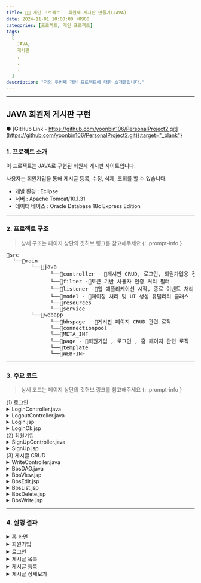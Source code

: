 ```yaml
---
title: 🧑‍💻 개인 프로젝트 - 회원제 게시판 만들기(JAVA)
date: 2024-11-01 10:00:00 +0900
categories: [프로젝트, 개인 프로젝트]
tags:
  [
    JAVA,
    게시판
    .
    .
    .
  ]
description: "저의 두번째 개인 프로젝트에 대한 소개글입니다."
---
```


---

## <span class="centered-title">**JAVA 회원제 게시판 구현**</span>

● [GitHub Link - https://github.com/yoonbin106/PersonalProject2.git](https://github.com/yoonbin106/PersonalProject2.git){:target="_blank"}

### <span class="larger-text">1. **프로젝트 소개**</span>

이 프로젝트는 JAVA로 구현된 회원제 게시판 사이트입니다.

사용자는 회원가입을 통해 게시글 등록, 수정, 삭제, 조회를 할 수 있습니다.

- 개발 환경 : Eclipse
- 서버 : Apache Tomcat/10.1.31
- 데이터 베이스 : Oracle Database 18c Express Edition

---

### <span class="larger-text">2. **프로젝트 구조**</span>
> 상세 구조는 페이지 상단의 깃허브 링크를 참고해주세요
{: .prompt-info }

<pre class = "structure">
📁src
&nbsp;&nbsp;└──📁main
    &nbsp;&nbsp;&nbsp;&nbsp;└──📁java
          &nbsp;&nbsp;&nbsp;&nbsp;└──📁controller - 📄게시판 CRUD, 로그인, 회원가입용 컨트롤러
          &nbsp;&nbsp;&nbsp;&nbsp;└──📁filter -📄토큰 기반 사용자 인증 처리 필터
          &nbsp;&nbsp;&nbsp;&nbsp;└──📁listener -📄웹 애플리케이션 시작, 종료 이벤트 처리 리스너
          &nbsp;&nbsp;&nbsp;&nbsp;└──📁model - 📄페이징 처리 및 UI 생성 유틸리티 클래스
          &nbsp;&nbsp;&nbsp;&nbsp;└──📁resources
          &nbsp;&nbsp;&nbsp;&nbsp;└──📁service
    &nbsp;&nbsp;&nbsp;&nbsp;└──📁webapp
          &nbsp;&nbsp;&nbsp;&nbsp;└──📁bbspage - 📄게시판 페이지 CRUD 관련 로직 
          &nbsp;&nbsp;&nbsp;&nbsp;└──📁connectionpool
          &nbsp;&nbsp;&nbsp;&nbsp;└──📁META_INF
          &nbsp;&nbsp;&nbsp;&nbsp;└──📁page - 📄회원가입 , 로그인 , 홈 페이지 관련 로직
          &nbsp;&nbsp;&nbsp;&nbsp;└──📁template 
          &nbsp;&nbsp;&nbsp;&nbsp;└──📁WEB-INF
</pre>

---

### <span class="larger-text">3. **주요 코드**</span>

> 상세 코드는 페이지 상단의 깃허브 링크를 참고해주세요
{: .prompt-info }

<div class="little-one">
<span class="little-title">(1) 로그인</span>
</div>
<details>
<summary class="custom-summary2">LoginController.java</summary>
<div class = "toggle-content">
<pre class = "code-box">
<code class = "language-java">
package controller.login;

import java.io.IOException;

import jakarta.servlet.ServletException;
import jakarta.servlet.annotation.WebServlet;
import jakarta.servlet.http.Cookie;
import jakarta.servlet.http.HttpServlet;
import jakarta.servlet.http.HttpServletRequest;
import jakarta.servlet.http.HttpServletResponse;
import jakarta.servlet.http.HttpSession;

import model.user.UserDAO;

@WebServlet("/LoginController")
public class LoginController extends HttpServlet {
    private static final long serialVersionUID = 1L;

    protected void doPost(HttpServletRequest request, HttpServletResponse response) throws ServletException, IOException {
        request.setCharacterEncoding("UTF-8");

        String username = request.getParameter("username");
        String password = request.getParameter("password");

        // 간단한 유효성 검사 (비밀번호 확인은 UserDAO에서 처리)
        if (username == null || username.trim().isEmpty() || password == null || password.isEmpty()) {
            handleError(request, response, "아이디와 비밀번호를 모두 입력하세요");
            return;
        }

        UserDAO userDAO = new UserDAO();

        // 아이디와 비밀번호 검증
        if (userDAO.validateUser(username, password)) {
            // 인증 성공 시 토큰 발급
            String token = userDAO.issueToken(username);
            Cookie tokenCookie = new Cookie("token", token);
            tokenCookie.setMaxAge(60 * 60 * 24 * 7); // 쿠키 유효기간 설정 (예: 7일)
            response.addCookie(tokenCookie);

            // HttpSession을 이용하여 username을 세션에 저장
            HttpSession session = request.getSession();
            request.getSession().setAttribute("token", token);
            session.setAttribute("token", token);
            session.setAttribute("username", username);

            // 로그인 성공 후 이동할 페이지로 리다이렉트
            response.sendRedirect(request.getContextPath() + "/page/LoginOk.jsp");
        } else {
            // 인증 실패 시 에러 메시지 출력
            handleError(request, response, "아이디 또는 비밀번호가 잘못되었습니다");
        }
    }

    private void handleError(HttpServletRequest request, HttpServletResponse response, String message) throws ServletException, IOException {
        request.setAttribute("errorMessage", message);
        request.getRequestDispatcher("/page/Login.jsp").forward(request, response);
    }
}
</code>
</pre>
</div>
</details>
<details>
<summary class="custom-summary2">LogoutController.java</summary>
<div class = "toggle-content">
<pre class = "code-box">
<code class = "language-java">
package controller.login;

import java.io.IOException;

import jakarta.servlet.ServletException;
import jakarta.servlet.annotation.WebServlet;
import jakarta.servlet.http.Cookie;
import jakarta.servlet.http.HttpServlet;
import jakarta.servlet.http.HttpServletRequest;
import jakarta.servlet.http.HttpServletResponse;

@WebServlet("/LogoutController")
public class LogoutController extends HttpServlet {
    private static final long serialVersionUID = 1L;

    protected void doPost(HttpServletRequest request, HttpServletResponse response) throws ServletException, IOException {
        // 세션 및 쿠키 초기화
        request.getSession().invalidate(); // 세션 무효화
        
        // 토큰 쿠키 삭제
        Cookie[] cookies = request.getCookies();
        if (cookies != null) {
            for (Cookie cookie : cookies) {
                if (cookie.getName().equals("token")) {
                    cookie.setMaxAge(0); // 쿠키 유효기간을 0으로 설정하여 삭제
                    response.addCookie(cookie);
                    break;
                }
            }
        }

        // 로그아웃 후 리다이렉트
        response.sendRedirect(request.getContextPath() + "/page/Login.jsp");
    }

    protected void doGet(HttpServletRequest request, HttpServletResponse response) throws ServletException, IOException {
        doPost(request, response); // GET 요청을 POST로 전환하여 처리
    }
}
</code>
</pre>
</div>
</details>

<details>
<summary class="custom-summary2">Login.jsp</summary>
<div class = "toggle-content">
<pre class = "code-box">
<code class = "language-javascript">
&lt;%@ page language=&quot;java&quot; contentType=&quot;text/html; charset=UTF-8&quot; pageEncoding=&quot;UTF-8&quot; %&gt;
&lt;%@ taglib prefix=&quot;c&quot; uri=&quot;http://java.sun.com/jsp/jstl/core&quot; %&gt;

&lt;!DOCTYPE html&gt;
&lt;html&gt;
&lt;head&gt;
    &lt;jsp:include page=&quot;/template/Config.jsp&quot; /&gt;
    &lt;title&gt;Login&lt;/title&gt;
    &lt;script&gt;
        document.addEventListener(&#39;DOMContentLoaded&#39;, function() {
            var errorMsg = &#39;&lt;%= request.getAttribute(&quot;errorMsg&quot;) %&gt;&#39;;
            if (errorMsg &amp;&amp; errorMsg !== &#39;null&#39;) {
                alert(errorMsg);
            }
        });
    &lt;/script&gt;
&lt;/head&gt;
&lt;body&gt;
    &lt;div class=&quot;container&quot;&gt;
        &lt;div class=&quot;container-fluid&quot;&gt;
            &lt;jsp:include page=&quot;/template/Header.jsp&quot; /&gt;
            &lt;div class=&quot;p-5 bg-success text-white&quot;&gt;
                &lt;h1 style=&quot;font-weight: bold;&quot;&gt;로그인&lt;/h1&gt;
            &lt;/div&gt;
            &lt;fieldset class=&quot;border rounded-3 p-3 text-center mt-3 mb-3&quot;&gt;
                &lt;legend class=&quot;float-none w-auto px-3&quot; style=&quot;font-weight: bold;&quot;&gt;로그인 정보를 입력하세요&lt;/legend&gt;
                &lt;form class=&quot;needs-validation&quot; action=&quot;${pageContext.request.contextPath}/LoginController&quot; method=&quot;post&quot;&gt;
                    &lt;div class=&quot;row justify-content-center&quot;&gt;
                        &lt;div class=&quot;col-md-8&quot;&gt;
                            &lt;div class=&quot;row mb-3&quot;&gt;
                                &lt;div class=&quot;col-md-4 mb-2 mt-5 d-flex align-items-center justify-content-md-end&quot;&gt;
                                    &lt;label for=&quot;username&quot; class=&quot;form-label&quot; style=&quot;font-weight: bold;&quot;&gt;아이디&lt;/label&gt;
                                &lt;/div&gt;
                                &lt;div class=&quot;col-md-6 mb-3 mt-5&quot;&gt;
                                    &lt;input type=&quot;text&quot; class=&quot;form-control&quot; id=&quot;username&quot; placeholder=&quot;아이디 입력&quot; name=&quot;username&quot; value=&quot;${param.username}&quot;&gt;
                                &lt;/div&gt;
                            &lt;/div&gt;

                            &lt;div class=&quot;row mb-3&quot;&gt;
                                &lt;div class=&quot;col-md-4 mb-2 mt-3 d-flex align-items-center justify-content-md-end&quot;&gt;
                                    &lt;label for=&quot;password&quot; class=&quot;form-label&quot; style=&quot;font-weight: bold;&quot;&gt;비밀번호&lt;/label&gt;
                                &lt;/div&gt;
                                &lt;div class=&quot;col-md-6 mb-3 mt-3&quot;&gt;
                                    &lt;input type=&quot;password&quot; class=&quot;form-control&quot; id=&quot;password&quot; placeholder=&quot;비밀번호 입력&quot; name=&quot;password&quot;&gt;
                                &lt;/div&gt;
                            &lt;/div&gt;

                            &lt;div class=&quot;row mb-3&quot;&gt;
                                &lt;div class=&quot;col-md-12&quot;&gt;
                                    &lt;button type=&quot;submit&quot; class=&quot;btn btn-dark&quot;&gt;로그인&lt;/button&gt;
                                &lt;/div&gt;
                            &lt;/div&gt;

                            &lt;c:if test=&quot;${not empty errorMessage}&quot;&gt;
                                &lt;div class=&quot;row mb-3&quot;&gt;
                                    &lt;div class=&quot;col-md-12 d-flex justify-content-center&quot;&gt;
                                        &lt;div class=&quot;alert alert-danger&quot; style=&quot;max-width: 50%; padding: 20px;&quot;&gt;
                                            ${errorMessage}
                                        &lt;/div&gt;
                                    &lt;/div&gt;
                                &lt;/div&gt;
                            &lt;/c:if&gt;

                        &lt;/div&gt;
                    &lt;/div&gt;
                &lt;/form&gt;
            &lt;/fieldset&gt;
            &lt;jsp:include page=&quot;/template/Footer.jsp&quot; /&gt;
        &lt;/div&gt;
    &lt;/div&gt;
&lt;/body&gt;
&lt;/html&gt;
</code>
</pre>
</div>
</details>

<details>
<summary class="custom-summary2">LoginOk.jsp</summary>
<div class = "toggle-content">
<pre class = "code-box">
<code class = "language-javascript">
&lt;%@ page language=&quot;java&quot; contentType=&quot;text/html; charset=UTF-8&quot; pageEncoding=&quot;UTF-8&quot;%&gt;
&lt;%@ taglib prefix=&quot;c&quot; uri=&quot;http://java.sun.com/jsp/jstl/core&quot; %&gt;
&lt;!DOCTYPE html&gt;
&lt;html&gt;
&lt;head&gt;
    &lt;jsp:include page=&quot;/template/Config.jsp&quot;/&gt;
    &lt;title&gt;LoginOk.jsp&lt;/title&gt;
    &lt;script&gt;
        // 클라이언트 측 JavaScript 코드 작성
        var token = &#39;${sessionScope.token}&#39;;
        localStorage.setItem(&#39;token&#39;, token); // 예: 로컬 스토리지에 토큰 저장
    &lt;/script&gt;
&lt;/head&gt;
&lt;body&gt;
    &lt;div class=&quot;container&quot;&gt;
        &lt;div class=&quot;container-fluid&quot;&gt;
            &lt;jsp:include page=&quot;/template/Header.jsp&quot;/&gt;
            
            &lt;!-- 컨텐츠 시작 --&gt;    
            &lt;div class=&quot;p-5 bg-success text-white&quot;&gt;
                &lt;h1 style=&quot;font-weight:bold;&quot;&gt;로그인 성공&lt;/h1&gt;
            &lt;/div&gt;    
            
            &lt;fieldset class=&quot;border rounded-3 p-3 text-center mt-3 mb-3&quot;&gt;
                &lt;h3 class=&quot;display-6&quot; style=&quot;font-weight:bold;&quot;&gt;${sessionScope.username}님 환영합니다!&lt;/h3&gt;
                
                &lt;div class=&quot;row mt-4&quot;&gt;
                    &lt;div class=&quot;col-md-12&quot;&gt;
                        &lt;h5&gt;상단 메뉴를 통해 이동해주세요&lt;/h5&gt;
                    &lt;/div&gt;
                &lt;/div&gt;
            &lt;/fieldset&gt;        
            &lt;!-- 컨텐츠 끝 --&gt;
            
            &lt;jsp:include page=&quot;/template/Footer.jsp&quot;/&gt;        
        &lt;/div&gt;&lt;!-- container-fluid --&gt;
    &lt;/div&gt;&lt;!-- container --&gt;
    
    &lt;script&gt;
        document.getElementById(&#39;boardBtn&#39;).addEventListener(&#39;click&#39;, function() {
            window.location.href = &#39;${pageContext.request.contextPath}/BoardController&#39;; // 게시판 페이지 경로로 변경
        });
    &lt;/script&gt;
&lt;/body&gt;
&lt;/html&gt;
</code>
</pre>
</div>
</details>
<div class="little">
<span class="little-title">(2) 회원가입</span>
</div>

<details>
<summary class="custom-summary2">SignUpController.java</summary>
<div class = "toggle-content">
<pre class = "code-box">
<code class = "language-java">
package controller.signup;

import java.io.IOException;

import jakarta.servlet.ServletException;
import jakarta.servlet.annotation.WebServlet;
import jakarta.servlet.http.HttpServlet;
import jakarta.servlet.http.HttpServletRequest;
import jakarta.servlet.http.HttpServletResponse;
import model.user.UserDAO;
import model.user.UserDTO;

@WebServlet("/SignUpController")
public class SignUpController extends HttpServlet {
    private static final long serialVersionUID = 1L;

    protected void doPost(HttpServletRequest request, HttpServletResponse response) throws ServletException, IOException {
        request.setCharacterEncoding("UTF-8");

        String username = request.getParameter("username");
        String password = request.getParameter("password");
        String passwordConfirm = request.getParameter("passwordConfirm");
        String gender = request.getParameter("gender");
        String[] interests = request.getParameterValues("interests");
        String grade = request.getParameter("grade");
        String self = request.getParameter("self");
        String token = request.getParameter("token");

        // 유효성 검사
        if (username == null || username.trim().isEmpty()) {
            handleError(request, response, "아이디를 입력하세요");
            return;
        }

        if (password == null || password.isEmpty()) {
            handleError(request, response, "비밀번호를 입력하세요");
            return;
        }

        if (!password.equals(passwordConfirm)) {
            handleError(request, response, "비밀번호를 다시 한번 확인해 주세요");
            return;
        }

        if (gender == null || gender.isEmpty()) {
            handleError(request, response, "성별을 선택하세요");
            return;
        }

        if (interests == null || interests.length < 2) {
            handleError(request, response, "관심사항은 2개 이상 선택하세요");
            return;
        }

        if (grade == null || grade.isEmpty()) {
            handleError(request, response, "학력을 선택하세요");
            return;
        }

        if (self == null || self.trim().isEmpty()) {
            handleError(request, response, "자기소개를 입력하세요");
            return;
        }

        // 중복 체크
        UserDAO userDAO = new UserDAO();
        if (userDAO.checkUsernameExists(username)) {
            handleError(request, response, "중복된 아이디가 있습니다. 다른 아이디를 사용해주세요");
            return;
        }

        // 유효성 검사를 모두 통과하면 UserDTO 객체를 생성하고 저장
        UserDTO user = new UserDTO(username, password, passwordConfirm, gender, interests, grade, self, token);

        if (userDAO.saveUser(user)) {
            // 성공적으로 저장된 경우
        	request.setAttribute("username", username);
            request.getRequestDispatcher("/page/SignUpOk.jsp").forward(request, response);
        } else {
            // 저장 실패한 경우
            handleError(request, response, "회원가입에 실패했습니다. 다시 시도해주세요.");
        }
    }

    // 오류 발생 시 처리 메서드
    private void handleError(HttpServletRequest request, HttpServletResponse response, String message) throws ServletException, IOException {
        request.setAttribute("modalMessage", message);
        request.getRequestDispatcher("/page/SignUp.jsp").forward(request, response);
    }
}
</code>
</pre>
</div>
</details>

<details>
<summary class="custom-summary2">SignUp.jsp</summary>
<div class = "toggle-content">
<pre class = "code-box">
<code class = "language-javascript">
&lt;%@page import=&quot;java.util.Arrays&quot;%&gt;
&lt;%@ page language=&quot;java&quot; contentType=&quot;text/html; charset=UTF-8&quot; pageEncoding=&quot;UTF-8&quot;%&gt;
&lt;%@ taglib prefix=&quot;c&quot; uri=&quot;http://java.sun.com/jsp/jstl/core&quot;%&gt;
&lt;!DOCTYPE html&gt;
&lt;html&gt;
&lt;head&gt;
&lt;jsp:include page=&quot;/template/Config.jsp&quot; /&gt;
&lt;script src=&quot;https://code.jquery.com/jquery-3.6.0.min.js&quot;&gt;&lt;/script&gt;
&lt;link
    href=&quot;https://cdn.jsdelivr.net/npm/bootstrap@5.3.3/dist/css/bootstrap.min.css&quot;
    rel=&quot;stylesheet&quot;&gt;
&lt;script
    src=&quot;https://cdn.jsdelivr.net/npm/bootstrap@5.3.3/dist/js/bootstrap.bundle.min.js&quot;&gt;&lt;/script&gt;
&lt;title&gt;SignUp.jsp&lt;/title&gt;
&lt;/head&gt;
&lt;body&gt;

    &lt;div class=&quot;container&quot;&gt;
        &lt;div class=&quot;container-fluid&quot;&gt;
            &lt;jsp:include page=&quot;/template/Header.jsp&quot; /&gt;

            &lt;!-- 회원가입 양식 시작 --&gt;
            &lt;div class=&quot;p-5 bg-success text-white mb-3&quot;&gt;
                &lt;h1 style=&quot;font-weight: bold;&quot;&gt;회원가입&lt;/h1&gt;
            &lt;/div&gt;
            &lt;form action=&quot;signup.do&quot; method=&quot;post&quot; class=&quot;needs-validation&quot; novalidate&gt;
                &lt;div class=&quot;form-group&quot;&gt;
                    &lt;label for=&quot;username&quot;&gt;사용자 이름&lt;/label&gt;
                    &lt;input type=&quot;text&quot; class=&quot;form-control&quot; id=&quot;username&quot; name=&quot;username&quot; required&gt;
                    &lt;div class=&quot;invalid-feedback&quot;&gt;사용자 이름을 입력하세요.&lt;/div&gt;
                &lt;/div&gt;

                &lt;div class=&quot;form-group&quot;&gt;
                    &lt;label for=&quot;email&quot;&gt;이메일&lt;/label&gt;
                    &lt;input type=&quot;email&quot; class=&quot;form-control&quot; id=&quot;email&quot; name=&quot;email&quot; required&gt;
                    &lt;div class=&quot;invalid-feedback&quot;&gt;유효한 이메일을 입력하세요.&lt;/div&gt;
                &lt;/div&gt;

                &lt;div class=&quot;form-group&quot;&gt;
                    &lt;label for=&quot;password&quot;&gt;비밀번호&lt;/label&gt;
                    &lt;input type=&quot;password&quot; class=&quot;form-control&quot; id=&quot;password&quot; name=&quot;password&quot; required&gt;
                    &lt;div class=&quot;invalid-feedback&quot;&gt;비밀번호를 입력하세요.&lt;/div&gt;
                &lt;/div&gt;

                &lt;button type=&quot;submit&quot; class=&quot;btn btn-primary mt-3&quot;&gt;회원가입&lt;/button&gt;
            &lt;/form&gt;
            &lt;!-- 회원가입 양식 끝 --&gt;

        &lt;/div&gt;
    &lt;/div&gt;

&lt;/body&gt;
&lt;/html&gt;
</code>
</pre>
</div>
</details>

<div class="little">
<span class="little-title">(3) 게시글 CRUD</span>
</div>

<details>
<summary class="custom-summary2">WriteController.java</summary>
<div class = "toggle-content">
<pre class = "code-box">
<code class = "language-java">
package controller.bbs;

import java.io.IOException;
import java.io.PrintWriter;

import jakarta.servlet.ServletContext;
import jakarta.servlet.ServletException;
import jakarta.servlet.annotation.WebServlet;
import jakarta.servlet.http.HttpServlet;
import jakarta.servlet.http.HttpServletRequest;
import jakarta.servlet.http.HttpServletResponse;
import jakarta.servlet.http.HttpSession;
import model.bbs.BbsDAO;
import model.bbs.BbsDTO;

@WebServlet("/WriteController")
public class WriteController extends HttpServlet {
    private static final long serialVersionUID = 1L;

    protected void doPost(HttpServletRequest request, HttpServletResponse response) throws ServletException, IOException {
        HttpSession session = request.getSession();
        String username = (String) session.getAttribute("username");
        String token = (String) session.getAttribute("token");

        response.setContentType("text/html; charset=UTF-8");
        PrintWriter out = response.getWriter();

        // 사용자 아이디가 없으면 로그인 페이지로 이동
        if (username == null || username.isEmpty() || token == null || token.isEmpty()) {
            response.sendRedirect("/YoonSeongBinProj2/page/Login.jsp");
        } else {
            // 제목과 내용을 파라미터에서 가져오기
            String title = request.getParameter("title");
            String content = request.getParameter("content");

            // 제목이나 내용이 비어있는 경우
            if (title == null || title.trim().isEmpty() || content == null || content.trim().isEmpty()) {
                out.println("<script>");
                out.println("alert('제목과 내용을 입력해주세요.');");
                out.println("history.back();"); // 이전 페이지로 돌아가기
                out.println("</script>");
            } else {
                // 게시글 등록 로직
                ServletContext application = getServletContext();
                BbsDTO item = new BbsDTO();
                item.setContent(content);
                item.setTitle(title);
                item.setUsername(username);
                
              
                
                BbsDAO dao = new BbsDAO(application);
                int affected = dao.insert(item);
                dao.close();

                if (affected > 0) {
                    out.println("<script>");
                    out.println("alert('게시글 등록이 완료되었습니다');");
                    out.println("location.href='/YoonSeongBinProj2/bbspage/BbsList.jsp';"); // 게시글 목록 페이지로 이동
                    out.println("</script>");
                } else {
                    out.println("<script>");
                    out.println("alert('게시글 등록에 실패하였습니다. 다시 시도해주세요');");
                    out.println("history.back();"); // 이전 페이지로 돌아가기
                    out.println("</script>");
                }
            }
        }
    }

    protected void doGet(HttpServletRequest request, HttpServletResponse response) throws ServletException, IOException {
        doPost(request, response);
    }
}
</code>
</pre>
</div>
</details>

<details>
<summary class="custom-summary2">BbsDAO.java</summary>
<div class = "toggle-content">
<pre class = "code-box">
<code class = "language-java">
package model.bbs;

import java.sql.Connection;

import java.sql.PreparedStatement;
import java.sql.ResultSet;
import java.sql.SQLException;
import java.util.ArrayList;
import java.util.HashMap;
import java.util.List;
import java.util.Map;


import javax.naming.Context;
import javax.naming.InitialContext;
import javax.naming.NamingException;
import javax.sql.DataSource;

import jakarta.servlet.ServletContext;

import service.DAOService;

//DAO(Data Access Object):데이타에 접근해서 CRUD작업을 수행하는 업무처리 로직을 갖고 있는 객체
public class BbsDAO2 implements DAOService&lt;BbsDTO&gt; {

	//필드]
	private Connection conn;
	private ResultSet rs;
	private PreparedStatement psmt;
	
	//생성자]
	public BbsDAO2(ServletContext context) {
	    try {
	        Context initContext = new InitialContext();
	        Context envContext = (Context) initContext.lookup("java:comp/env");
	        DataSource dataSource = (DataSource) envContext.lookup("jdbc/ICTUSER");
	        conn = dataSource.getConnection();
	    } catch (NamingException | SQLException e) {
	        e.printStackTrace();
	    }
	}
	
	//자원반납용
	@Override
	public void close() {
		try {
			if(rs !=null) rs.close();
			if(psmt !=null) psmt.close();
			if(conn !=null) conn.close();
		}
		catch(SQLException e) {}
	}/////
	//전체 목록 가져오기
	/*
	 * 페이징 로직 추가하기
	 * DAO에서 할일
	 * 1. 전체 목록 쿼리를 구간 쿼리 혹은 RANK()함수로 변경
	 * 2. 총 레코드수 구하는 메소드 추가	
	 * JSP에서는 
	 * List.jsp에 페이징 관련 코드 추가
	 */
	public List&lt;BbsDTO&gt; findAll(Map&lt;String, String&gt; map) {
	    List&lt;BbsDTO&gt; items = new ArrayList&lt;&gt;();

	    String sql = "SELECT b.id, b.title, b.content, b.hitcount, b.postdate, b.username "
	               + "FROM bbs b ";

	    // 검색 조건 추가
	    if (map.get("searchColumn") != null) {
	        if ("username".equals(map.get("searchColumn"))) {
	            sql += "WHERE b.username LIKE '%" + map.get("searchWord") + "%' ";
	        } else {
	            sql += "WHERE " + map.get("searchColumn") + " LIKE '%" + map.get("searchWord") + "%' ";
	        }
	    }

	    sql += "ORDER BY b.id DESC";

	    try {
	        psmt = conn.prepareStatement(sql);
	        rs = psmt.executeQuery();

	        while (rs.next()) {
	            BbsDTO item = new BbsDTO();
	            item.setId(rs.getInt("id"));
	            item.setTitle(rs.getString("title"));
	            item.setContent(rs.getString("content"));
	            item.setHitCount(rs.getInt("hitcount"));
	            item.setPostDate(rs.getDate("postdate"));
	            item.setUsername(rs.getString("username"));

	            items.add(item);
	        }
	    } catch (SQLException e) {
	        e.printStackTrace();
	    } finally {
	        // 자원 해제
	        close();
	    }

	    return items;
	}

	//총 레코드 수 얻기용
	@Override
	public int getTotalRecordCount(Map&lt;String,String&gt; map) {
		int totalRecordCount=0;
		String sql="SELECT COUNT(*) FROM bbs b JOIN users u ON b.username=u.username ";
		//검색시 아래 쿼리 추가
		if(map !=null && map.get("searchColumn") !=null) {
			sql+=" WHERE "+map.get("searchColumn") + " LIKE '%"+map.get("searchWord")+"%' ";
		}
		try {
			psmt = conn.prepareStatement(sql);
			rs = psmt.executeQuery();
			rs.next();
			totalRecordCount= rs.getInt(1);
		}
		catch(SQLException e) {e.printStackTrace();}
		return totalRecordCount;
	}//////////////////
	//상세보기용-레코드 하나 조회
	@Override
	public BbsDTO findById(String ... params) {
		BbsDTO item=null;
		
		try {
			
			//목록에서 넘어온 경우에만
			if(params.length &gt;=2 && params[1].toUpperCase().startsWith("BBSLIST")) {
				//조회수 증가
				psmt = conn.prepareStatement("UPDATE bbs SET hitcount= hitcount+1 WHERE id=?");
				psmt.setString(1, params[0]);
				psmt.executeUpdate();
			}
				
			//레코드 하나 조회
			psmt = conn.prepareStatement("SELECT b.*,name FROM bbs b JOIN users u ON b.username=u.username WHERE id=?");
			psmt.setString(1, params[0]);
			rs = psmt.executeQuery();
			if(rs.next()) {
				item = new BbsDTO();
				item.setContent(rs.getString(4));
				item.setHitCount(rs.getInt(5));
				item.setId(rs.getInt(1));
				item.setPostDate(rs.getDate(6));
				item.setTitle(rs.getString(3));
				item.setUsername(rs.getString(2));
			}
		}
		catch(SQLException e) {e.printStackTrace();}
		return item;
	}
	//이전글/다음글 조회
	public Map&lt;String, BbsDTO&gt; prevNext(String curentId){
		Map&lt;String, BbsDTO&gt; map = new HashMap&lt;&gt;();
		try {
			//이전글 얻기
			psmt = conn.prepareStatement("SELECT id,title FROM bbs WHERE id=(SELECT MAX(id) FROM bbs WHERE id &lt; ?)");
			psmt.setString(1,curentId);
			rs = psmt.executeQuery();
			if(rs.next()) {
				map.put("PREV", new BbsDTO(rs.getLong(1), null, rs.getString(2), null, 0, null));
			}
			
			//다음글 얻기
			psmt = conn.prepareStatement("SELECT id,title FROM bbs WHERE id=(SELECT MIN(id) FROM bbs WHERE id &gt; ?)");
			psmt.setString(1,curentId);
			rs = psmt.executeQuery();
			if(rs.next()) {
				map.put("NEXT", new BbsDTO(rs.getLong(1), null, rs.getString(2), null, 0, null));
			}
			
		}
		catch(SQLException e) {e.printStackTrace();}
		
		return map;
	}	
	
	//입력용
	@Override
	public int insert(BbsDTO dto) {
		int affected=0;
		try {
			psmt = conn.prepareStatement("INSERT INTO BBS VALUES(SEQ_BBS.NEXTVAL,?,?,?,DEFAULT,DEFAULT)");
			psmt.setString(1, dto.getUsername());
			psmt.setString(2, dto.getTitle());
			psmt.setString(3, dto.getContent());
			affected=psmt.executeUpdate();
			
			rs = psmt.getGeneratedKeys();
			if (rs.next()) {
			    dto.setId(rs.getLong(1)); // 삽입된 ID를 DTO에 설정
			}
			
		}
		catch(SQLException e) {e.printStackTrace();}
		return affected;
	}////////////

	@Override
	public int update(BbsDTO dto) {
		int affected=0;
		try {
			psmt = conn.prepareStatement("UPDATE bbs SET title=?,content=? WHERE id=?");
			psmt.setLong(3, dto.getId());
			psmt.setString(1, dto.getTitle());
			psmt.setString(2, dto.getContent());
			affected=psmt.executeUpdate();
			
		}
		catch(SQLException e) {e.printStackTrace();}
		return affected;
	}
	//삭제용
	@Override
	public int delete(BbsDTO dto) {
		int affected=0;
		try {
			psmt = conn.prepareStatement("DELETE FROM bbs WHERE id=?");
			psmt.setLong(1, dto.getId());
			affected = psmt.executeUpdate();
		}
		catch(SQLException e) {e.printStackTrace();}
		return affected;
	}
	
	//회원여부 판단용
	public boolean isUser(String username,String password) {
		try {
			psmt = conn.prepareStatement("SELECT COUNT(*) FROM users WHERE username=? AND password=?");
			psmt.setString(1, username);
			psmt.setString(2, password);
			rs = psmt.executeQuery();
			rs.next();
			if(rs.getInt(1)==0) return false;
		
		}
		catch(SQLException e) {
			e.printStackTrace();
			return false;
		}
		return true;
	}

}////
</code>
</pre>
</div>
</details>

<details>
<summary class="custom-summary2">BbsView.jsp</summary>
<div class = "toggle-content">
<pre class = "code-box">
<code class = "language-javascript">
&lt;%@page import="model.PagingUtil"%&gt;
&lt;%@page import="java.util.Map"%&gt;
&lt;%@page import="model.bbs.BbsDTO"%&gt;
&lt;%@page import="java.util.List"%&gt;
&lt;%@page import="model.bbs.BbsDAO"%&gt;
&lt;%@ page language="java" contentType="text/html; charset=UTF-8"
	pageEncoding="UTF-8"%&gt;
&lt;!--  로그인 여부 판단:필터 사용시 아래 주석처리 --&gt;
&lt;%-- &lt;jsp:include page="/common/IsUser.jsp" /&gt;--%&gt;

&lt;%
	//1 파라미터(키값) 받기
	long id = Long.parseLong(request.getParameter("id"));
	//현재 페이지번호 받기
	 String nowPageParam = request.getParameter(PagingUtil.NOWPAGE);
    int nowPage = (nowPageParam != null && !nowPageParam.isEmpty()) ? Integer.parseInt(nowPageParam) : 1;
	//페이지 사이즈 -삭제용
	 String pageSizeParam = request.getParameter(PagingUtil.PAGE_SIZE);
    int pageSize = (pageSizeParam != null && !pageSizeParam.isEmpty()) ? Integer.parseInt(pageSizeParam) : 10;
	//검색시
	String searchColumn = request.getParameter("searchColumn");
	String searchWord = request.getParameter("searchWord");
	String searchQuery="";
	if( searchColumn !=null && searchWord.length() !=0){		
		searchQuery=String.format("searchColumn=%s&searchWord=%s&", searchColumn,searchWord);
		
	}
	
	//2 CRUD작업용 BBSDao생성
	BbsDAO dao = new BbsDAO(application);
	//이전 페이지명 얻기:List.jsp에서 뷰로 올때만 조회수 증가 하기 위함
	//물론 파라미터 전달로 판단해도 됨.
	
	String referer=request.getHeader("referer");
	//System.out.println("이전 페이지:"+referer);//http://localhost:8080/JspNServletProj/bbs08/List.jsp
	String prevPage = referer.substring(referer.lastIndexOf("/")+1);
	//레코드 하나 가져오기
	BbsDTO item= dao.findById(String.valueOf(id),prevPage);	
	if(item==null){
		out.println("&lt;script&gt;");
		out.println("alert('유효하지 않는 글 번호입니다');");
		out.println("history.back();");
		out.println("&lt;/script&gt;");
		dao.close();
		return;
		
	}
	//내용 줄바꿈 처리
	item.setContent(item.getContent().replace("\r\n", "&lt;br/&gt;"));
	//이전글/다음글 조회
	Map&lt;String,BbsDTO&gt; map= dao.prevNext(String.valueOf(id));	
	dao.close();
%&gt;

&lt;%
    // 쿠키에서 토큰 가져오기
    Cookie[] cookies = request.getCookies();
    String token = null;
    if (cookies != null) {
        for (Cookie cookie : cookies) {
            if ("token".equals(cookie.getName())) {
                token = cookie.getValue();
                break;
            }
        }
    }

    // 세션에서 사용자 이름 가져오기
    String username = (String) session.getAttribute("username");

    // 토큰 유효성 검사
    boolean isValidToken = false;
    if (username != null && token != null) {
        model.user.UserDAO userDAO = new model.user.UserDAO();
        isValidToken = userDAO.validateToken(username, token);
        
        if (!isValidToken) {
            // 토큰이 유효하지 않다면 세션 무효화 및 쿠키 삭제
            session.invalidate();
            Cookie tokenCookie = new Cookie("token", null);
            tokenCookie.setMaxAge(0);
            response.addCookie(tokenCookie);
            username = null; // 비로그인 상태로 설정
        }
    } else {
        // 사용자 이름이나 토큰이 없으면 비로그인 상태로 처리
        username = null;
    }
%&gt;

&lt;!DOCTYPE html&gt;
&lt;html&gt;
&lt;head&gt;
&lt;%--@ include file="/template/Config.jsp" --%&gt;
&lt;jsp:include page="/template/Config.jsp" /&gt;
&lt;title&gt;BbsView.jsp&lt;/title&gt;
&lt;style&gt;
th.bg-dark.text-white {
	text-align: center;
}
&lt;/style&gt;
&lt;script&gt;
    function isDelete(){
        var pageSize = "&lt;%=pageSize %&gt;";
        if(pageSize === null || pageSize === "") {
            pageSize = "10"; // 기본값 설정
        }
        if(confirm("정말로 삭제하시겠습니까?")){
            location.replace("/YoonSeongBinProj2/bbspage/BbsDelete.jsp?id=&lt;%=item.getId()%&gt;&&lt;%=PagingUtil.NOWPAGE %&gt;=&lt;%=nowPage%&gt;&&lt;%=PagingUtil.PAGE_SIZE %&gt;=" + pageSize);
        }
    }
&lt;/script&gt;
&lt;/head&gt;
&lt;body&gt;
	&lt;div class="container"&gt;
		&lt;div class="container-fluid"&gt;
			&lt;%--@ include file="/template/Header.jsp" --%&gt;
			&lt;jsp:include page="/template/Header.jsp" /&gt;

			&lt;!-- 컨텐츠 시작 --&gt;
			&lt;div class="p-5 bg-success text-white"&gt;
				&lt;h1 style="font-weight:bold"&gt;작성글 상세 보기&lt;/h1&gt;
			&lt;/div&gt;
			&lt;fieldset class="border rounded-3 p-3 text-center mt-2"&gt;
			&lt;table class="table table-hover"&gt;
				&lt;tbody&gt;
					&lt;tr &gt;
						&lt;th class="bg-dark w-25 text-white" &gt;번호&lt;/th&gt;
						&lt;td&gt;&lt;%=item.getId() %&gt;&lt;/td&gt;
					&lt;/tr&gt;
					&lt;tr&gt;
						&lt;th class="bg-dark w-25 text-white"&gt;작성자&lt;/th&gt;
						&lt;td&gt;&lt;%=item.getUsername() %&gt;&lt;/td&gt;
					&lt;/tr&gt;
					&lt;tr&gt;
						&lt;th class="bg-dark w-25 text-white"&gt;작성일&lt;/th&gt;
						&lt;td&gt;&lt;%=item.getPostDate() %&gt;&lt;/td&gt;
					&lt;/tr&gt;
					&lt;tr&gt;
						&lt;th class="bg-dark w-25 text-white"&gt;조회수&lt;/th&gt;
						&lt;td&gt;&lt;%=item.getHitCount() %&gt;&lt;/td&gt;
					&lt;/tr&gt;
					&lt;tr&gt;
						&lt;th class="bg-dark w-25 text-white"&gt;제목&lt;/th&gt;
						&lt;td&gt;&lt;%=item.getTitle() %&gt;&lt;/td&gt;
					&lt;/tr&gt;
					&lt;tr&gt;
						&lt;th class="bg-dark text-white" colspan="2"&gt;내용&lt;/th&gt;
					&lt;/tr&gt;
					&lt;tr&gt;
						&lt;td colspan="2"&gt;&lt;%=item.getContent()%&gt;&lt;/td&gt;
					&lt;/tr&gt;

				&lt;/tbody&gt;
			&lt;/table&gt;
			&lt;!-- 이전글/다음글 --&gt;
			&lt;div&gt;
				&lt;table class="table" &gt;
					&lt;tbody&gt;
						
						&lt;tr&gt;
							&lt;td class="text-white bg-dark w-25 text-center" style="font-weight:bold"&gt;다음글&lt;/td&gt;
							&lt;td&gt;
							 &lt;%=map.get("NEXT") == null ? "다음글이 없습니다" : String.format("&lt;a href='/YoonSeongBinProj2/bbspage/BbsView.jsp?id=%s&%s=%s&%s=%s'&gt;%s&lt;/a&gt;",
                        map.get("NEXT").getId(), PagingUtil.NOWPAGE, nowPage, PagingUtil.PAGE_SIZE, pageSize, map.get("NEXT").getTitle()) %&gt;
							&lt;/td&gt;
						&lt;/tr&gt;
						&lt;tr&gt;
							&lt;td class="text-white bg-dark w-25 text-center" style="font-weight:bold"&gt;이전글&lt;/td&gt;
							&lt;td&gt;
							 &lt;%=map.get("PREV") == null ? "이전글이 없습니다" : String.format("&lt;a href='/YoonSeongBinProj2/bbspage/BbsView.jsp?id=%s&%s=%s&%s=%s'&gt;%s&lt;/a&gt;",
                        map.get("PREV").getId(), PagingUtil.NOWPAGE, nowPage, PagingUtil.PAGE_SIZE, pageSize, map.get("PREV").getTitle()) %&gt;
							&lt;/td&gt;
						&lt;/tr&gt;
					&lt;/tbody&gt;
				&lt;/table&gt;
			&lt;/div&gt;
			&lt;!-- 수정/삭제/목록 컨트롤 버튼 --&gt;
			&lt;div class="text-center"&gt;
				
				&lt;% if (isValidToken && username != null && username.equals(item.getUsername())) { %&gt;
				&lt;a href="/YoonSeongBinProj2/bbspage/BbsEdit.jsp?id=&lt;%=item.getId() %&gt;&&lt;%=PagingUtil.NOWPAGE+"="+nowPage %&gt;" class="btn btn-success"&gt;수정&lt;/a&gt; 
				&lt;a href="javascript:isDelete()"	class="btn btn-success" &gt;삭제&lt;/a&gt;				
				&lt;a href="/YoonSeongBinProj2/bbspage/BbsList.jsp?&lt;%=PagingUtil.NOWPAGE+"="+nowPage+"&"+searchQuery %&gt;" class="btn btn-success"&gt;목록&lt;/a&gt;
			 	&lt;% } else { %&gt;
				&lt;a href="/YoonSeongBinProj2/bbspage/BbsList.jsp?&lt;%=PagingUtil.NOWPAGE+"="+nowPage+"&"+searchQuery %&gt;" class="btn btn-success"&gt;목록&lt;/a&gt;
				&lt;%}%&gt;
			&lt;/div&gt;
			&lt;/fieldset&gt;
			&lt;!-- 컨텐츠 끝 --&gt;
			&lt;%--@ include file="/template/Footer.jsp" --%&gt;
			&lt;jsp:include page="/template/Footer.jsp" /&gt;
		&lt;/div&gt;
		&lt;!-- container-fluid --&gt;
	&lt;/div&gt;
	&lt;!--container  --&gt;
&lt;/body&gt;
&lt;/html&gt;

</code>
</pre>
</div>
</details>

<details>
<summary class="custom-summary2">BbsEdit.jsp</summary>
<div class = "toggle-content">
<pre class = "code-box">
<code class = "language-javascript">
&lt;%@page import="model.PagingUtil"%&gt;
&lt;%@page import="model.bbs.BbsDTO"%&gt;
&lt;%@page import="java.util.List"%&gt;
&lt;%@page import="model.bbs.BbsDAO"%&gt;
&lt;%@ page language="java" contentType="text/html; charset=UTF-8"
	pageEncoding="UTF-8"%&gt;
&lt;!--  로그인 여부 판단:필터 사용시 아래 주석처리 --&gt;
&lt;%-- &lt;jsp:include page="/common/IsUser.jsp" /&gt;--%&gt;
&lt;%
    // 파라미터(id) 값이 존재하고 비어있지 않으면 long 형으로 변환, 아니면 기본값 0L 사용
    String idParam = request.getParameter("id");
    long id = (idParam != null && !idParam.isEmpty()) ? Long.parseLong(idParam) : 0L;

    // 현재 페이지번호 받기
    String nowPage = request.getParameter(PagingUtil.NOWPAGE);
    
    // CRUD 작업용 BbsDao 생성
    BbsDAO dao = new BbsDAO(application);
    
    // 레코드 하나 가져오기
    BbsDTO item = dao.findById(String.valueOf(id));

    // DAO 사용 후 리소스 정리
    dao.close();
%&gt;

&lt;!DOCTYPE html&gt;
&lt;html&gt;
&lt;head&gt;
&lt;%--@ include file="/template/Config.jsp" --%&gt;
&lt;jsp:include page="/template/Config.jsp" /&gt;
&lt;title&gt;BbsEdit.jsp&lt;/title&gt;

&lt;/head&gt;
&lt;body&gt;
	&lt;div class="container"&gt;
		&lt;div class="container-fluid"&gt;
			&lt;%--@ include file="/template/Header.jsp" --%&gt;
			&lt;jsp:include page="/template/Header.jsp" /&gt;

			&lt;!-- 컨텐츠 시작 --&gt;
			&lt;div class="p-5 bg-success text-white mb-3"&gt;
				&lt;h1 style="font-weight: bold;"&gt;회원제 게시판 수정&lt;/h1&gt;
			&lt;/div&gt;
			&lt;fieldset class="border rounded-3 p-3 text-center"&gt;
				&lt;legend class="float-none w-auto px-3" style="font-weight: bold;"&gt;수정할
					제목과 내용을 입력하세요&lt;/legend&gt;
				&lt;form action="/YoonSeongBinProj2/bbspage/BbsEditOk.jsp" method="post"&gt;

					&lt;input type="hidden" name="id" value="&lt;%=id%&gt;" /&gt; &lt;input
						type="hidden" name="&lt;%=PagingUtil.NOWPAGE%&gt;" value="&lt;%=nowPage%&gt;" /&gt;

					&lt;div class="row justify-content-center"&gt;
						&lt;div class="col-md-8"&gt;
							&lt;div class="row mb-3"&gt;

								&lt;div class="col-md-4 mb-2 mt-5 d-flex align-items-center justify-content-md-end"&gt;
									&lt;label for="title" class="form-label" style="font-weight: bold;"&gt;제목&lt;/label&gt;
								&lt;/div&gt;

								&lt;div class="col-md-6 mb-3 mt-5"&gt;
									&lt;input type="text" class="form-control" id="title" placeholder="Enter title" name="title" value="&lt;%=item.getTitle()%&gt;"&gt;
								&lt;/div&gt;
						&lt;/div&gt;
								&lt;div class="row mb-3"&gt;
									&lt;div class="col-md-4 mb-2 mt-4 d-flex justify-content-md-end"&gt;
										&lt;label for="content" class="form-label" style="font-weight: bold;"&gt;내용&lt;/label&gt;
									&lt;/div&gt;

									&lt;div class="col-md-6 mb-3 mt-3"&gt;
										&lt;textarea placeholder="Enter content" class="form-control"
											rows="18" id="content" name="content"&gt;&lt;%=item.getContent()%&gt;&lt;/textarea&gt;
									&lt;/div&gt;
								&lt;/div&gt;

								&lt;div class="row mb-3"&gt;
									&lt;div class="col-md-12"&gt;
										&lt;button type="submit" class="btn btn-dark ml-auto" style="padding: 10px 30px;"&gt;수정&lt;/button&gt;
									&lt;/div&gt;
								&lt;/div&gt;
							&lt;/div&gt;
						
					&lt;/div&gt;
				&lt;/form&gt;
			&lt;/fieldset&gt;

			&lt;!-- 컨텐츠 끝 --&gt;
			&lt;%--@ include file="/template/Footer.jsp" --%&gt;
			&lt;jsp:include page="/template/Footer.jsp" /&gt;
		&lt;/div&gt;
		&lt;!-- container-fluid --&gt;
	&lt;/div&gt;
	&lt;!--container  --&gt;
&lt;/body&gt;
&lt;/html&gt;
</code>
</pre>
</div>
</details>

<details>
<summary class="custom-summary2">BbsList.jsp</summary>
<div class = "toggle-content">
<pre class = "code-box">
<code class = "language-javascript">
&lt;%@page import="model.PagingUtil"%&gt;
&lt;%@page import="java.util.HashMap"%&gt;
&lt;%@page import="java.util.Map"%&gt;
&lt;%@page import="model.bbs.BbsDTO"%&gt;
&lt;%@page import="java.util.List"%&gt;
&lt;%@page import="model.bbs.BbsDAO"%&gt;
&lt;%@ page language="java" contentType="text/html; charset=UTF-8"
	pageEncoding="UTF-8"%&gt;
&lt;!--  로그인 여부 판단:필터 사용시 아래 주석처리 --&gt;
&lt;%-- &lt;jsp:include page="/common/IsUser.jsp" /&gt;--%&gt;
&lt;%
//검색과 관련된 파라미터 받기
String searchColumn = request.getParameter("searchColumn");
String searchWord = request.getParameter("searchWord");
Map&lt;String, String&gt; map = new HashMap&lt;&gt;();
String linkUrl = request.getContextPath() + "/YoonSeongBinProj2/bbspage/BbsList.jsp?";
String searchQuery = "";
if (searchColumn != null && searchWord != null && !searchWord.isEmpty()) {
	map.put("searchColumn", searchColumn);
	map.put("searchWord", searchWord);
	searchQuery = String.format("searchColumn=%s&searchWord=%s&", searchColumn, searchWord);
	linkUrl += searchQuery;
}
//전체 글 목록 가져오기	
BbsDAO dao = new BbsDAO(application);


map.put(PagingUtil.PAGE_SIZE, this.getInitParameter("PAGE-SIZE"));
map.put(PagingUtil.BLOCK_PAGE, this.getInitParameter("BLOCK-PAGE"));
PagingUtil.setMapForPaging(map, dao, request);
int totalRecordCount = Integer.parseInt(map.get(PagingUtil.TOTAL_RECORD_COUNT));
int pageSize = Integer.parseInt(map.get(PagingUtil.PAGE_SIZE));
int blockPage = Integer.parseInt(map.get(PagingUtil.BLOCK_PAGE));
int nowPage = Integer.parseInt(map.get(PagingUtil.NOWPAGE));
//페이징을 위한 로직 끝
List&lt;BbsDTO&gt; items = dao.findAll(map);

dao.close();
%&gt;


&lt;!DOCTYPE html&gt;
&lt;html&gt;
&lt;head&gt;
&lt;%--@ include file="/template/Config.jsp" --%&gt;
&lt;jsp:include page="/template/Config.jsp" /&gt;
&lt;title&gt;BbsList.jsp&lt;/title&gt;

&lt;/head&gt;
&lt;body&gt;
	&lt;div class="container"&gt;
		&lt;div class="container-fluid"&gt;
			&lt;%--@ include file="/template/Header.jsp" --%&gt;
			&lt;jsp:include page="/template/Header.jsp" /&gt;

			&lt;!-- 컨텐츠 시작 --&gt;
			&lt;div class="p-5 bg-success text-white mb-3"&gt;
				&lt;h1 style="font-weight: bold;"&gt;게시판 목록&lt;/h1&gt;
			&lt;/div&gt;
			&lt;div class="my-2 text-end"&gt;
			 &lt;% String username = (String) session.getAttribute("username");
                   String token = (String) session.getAttribute("token");
                   if (username != null && token != null) { %&gt;
				&lt;a href="BbsWrite.jsp" class="btn btn-danger"&gt;게시글 등록&lt;/a&gt;
				 &lt;% } else {} %&gt;
				  
			&lt;/div&gt;
			&lt;table class="table table-hover text-center"&gt;
				&lt;thead class="table-dark"&gt;
					&lt;tr&gt;
						&lt;th class="col-1"&gt;번호&lt;/th&gt;
						&lt;th class="col-auto"&gt;제목&lt;/th&gt;
						&lt;th class="col-2"&gt;작성자&lt;/th&gt;
						&lt;th class="col-1"&gt;조회수&lt;/th&gt;
						&lt;th class="col-2"&gt;작성일&lt;/th&gt;
					&lt;/tr&gt;
				&lt;/thead&gt;
				&lt;tbody&gt;
					&lt;%
					if (items.isEmpty()) {
					%&gt;
					&lt;tr&gt;
						&lt;td colspan="5"&gt;등록된 글이 없습니다.&lt;/td&gt;
					&lt;/tr&gt;
					&lt;%
					} else {
					int loop = 0;
					for (BbsDTO item : items) {
					%&gt;
					&lt;tr&gt;
						&lt;td&gt;&lt;%=totalRecordCount - (((nowPage - 1) * pageSize) + loop)%&gt;&lt;/td&gt;
						&lt;td class="text-start"&gt;&lt;a
							href="BbsView.jsp?id=&lt;%=item.getId() + "&" + PagingUtil.NOWPAGE + "=" + nowPage + "&" + searchQuery + PagingUtil.PAGE_SIZE + "="
		+ pageSize%&gt;"&gt;&lt;%=item.getTitle()%&gt;&lt;/a&gt;&lt;/td&gt;
						&lt;td&gt;&lt;%=item.getUsername()%&gt;&lt;/td&gt;
						&lt;td&gt;&lt;%=item.getHitCount()%&gt;&lt;/td&gt;
						&lt;td&gt;&lt;%=item.getPostDate()%&gt;&lt;/td&gt;
					&lt;/tr&gt;
					&lt;%
					loop++;
					}
					}
					%&gt;
				&lt;/tbody&gt;
			&lt;/table&gt;
			&lt;!-- 페이징 출력 --&gt;
			&lt;%=PagingUtil.pagingBootStrapStyle(totalRecordCount, pageSize, blockPage, nowPage, linkUrl)%&gt;
			&lt;!-- 검색 UI --&gt;

			&lt;form method="post" class="row justify-content-center"&gt;

				&lt;div class="col-2"&gt;
					&lt;select class="form-control" name="searchColumn"&gt;
						&lt;option value="title"&gt;제목&lt;/option&gt;
						&lt;option value="content"&gt;내용&lt;/option&gt;
						&lt;option value="username"&gt; 작성자&lt;/option&gt;
					&lt;/select&gt;
				&lt;/div&gt;
				&lt;div class="col-5"&gt;
					&lt;input type="text" class="form-control mx-2"
						placeholder="검색어를 입력하세요" name="searchWord" /&gt;
				&lt;/div&gt;
				&lt;div class="col-auto"&gt;
					&lt;button type="submit" class="btn btn-primary"&gt;검색&lt;/button&gt;
				&lt;/div&gt;

			&lt;/form&gt;
			&lt;!-- 컨텐츠 끝 --&gt;
			&lt;jsp:include page="/template/Footer.jsp" /&gt;
		&lt;/div&gt;
		&lt;!-- container-fluid --&gt;
	&lt;/div&gt;
	&lt;!--container  --&gt;
&lt;/body&gt;
&lt;/html&gt;
</code>
</pre>
</div>
</details>

<details>
<summary class="custom-summary2">BbsDelete.jsp</summary>
<div class = "toggle-content">
<pre class = "code-box">
<code class = "language-javascript">
&lt;%@page import="java.util.HashMap"%&gt;
&lt;%@page import="java.util.Map"%&gt;
&lt;%@page import="model.PagingUtil"%&gt;
&lt;%@page import="model.bbs.BbsDTO"%&gt;
&lt;%@page import="model.bbs.BbsDAO"%&gt;
&lt;%@ page language="java" contentType="text/html; charset=UTF-8"
    pageEncoding="UTF-8"%&gt;
&lt;!-- Delete.jsp --&gt;
&lt;!--  로그인 여부 판단:필터 사용시 아래 주석처리 --&gt;
&lt;%-- &lt;jsp:include page="/common/IsUser.jsp" /&gt;--%&gt;
&lt;%
	
	//1]파라미터(키값) 받기	
	long id = Long.parseLong(request.getParameter("id"));
	//현재 페이지번호 받기
	int nowPage = request.getParameter(PagingUtil.NOWPAGE) == null ? 1 : Integer.parseInt(request.getParameter(PagingUtil.NOWPAGE));
	//페이지 사이즈 -삭제용
	int pageSize = request.getParameter(PagingUtil.PAGE_SIZE) == null ? 10 : Integer.parseInt(request.getParameter(PagingUtil.PAGE_SIZE));
	
	
	//2]CRUD작업용 BbsDao생성
	BbsDAO dao = new BbsDAO(application);	
	BbsDTO dto = new BbsDTO();
	dto.setId(id);
	int affected=dao.delete(dto);
	//삭제후에 총 페이지수를 구한다
	int totalRecordCount = dao.getTotalRecordCount(null);//검색시도 적용시는 받드시 맵을 전달
	
	int totalPage=(int)Math.ceil((double)totalRecordCount/pageSize);
	dao.close();
	if(totalPage &lt; nowPage) nowPage=totalPage;
	
	
	if(affected==1){
		response.sendRedirect("/YoonSeongBinProj2/bbspage/BbsList.jsp?"+PagingUtil.NOWPAGE+"="+nowPage);
	}
	else{
		out.println("&lt;script&gt;");
		out.println("alert('삭제 실패했어요');");
		out.println("history.back();");
		out.println("&lt;/script&gt;");
	}

%&gt;
</code>
</pre>
</div>
</details>

<details>
<summary class="custom-summary2">BbsWrite.jsp</summary>
<div class = "toggle-content">
<pre class = "code-box">
<code class = "language-javascript">
&lt;%@ page language="java" contentType="text/html; charset=UTF-8" pageEncoding="UTF-8"%&gt;
&lt;%@ taglib prefix="c" uri="http://java.sun.com/jsp/jstl/core"%&gt;
&lt;!DOCTYPE html&gt;
&lt;html&gt;
&lt;head&gt;
&lt;jsp:include page="/template/Config.jsp" /&gt;
&lt;title&gt;BbsWrite.jsp&lt;/title&gt;
&lt;/head&gt;
&lt;body&gt;
    &lt;div class="container"&gt;
        &lt;div class="container-fluid"&gt;
            &lt;jsp:include page="/template/Header.jsp" /&gt;
            &lt;!-- 컨텐츠 시작 --&gt;
            &lt;div class="p-5 bg-success text-white mb-3"&gt;
                &lt;h1 style="font-weight: bold;"&gt;게시글 등록&lt;/h1&gt;
            &lt;/div&gt;
            &lt;fieldset class="border rounded-3 p-3 text-center"&gt;
                &lt;legend class="float-none w-auto px-3" style="font-weight: bold;"&gt;등록할 제목과 내용을 입력하세요&lt;/legend&gt;
                &lt;form action="${pageContext.request.contextPath}/WriteController" method="post"&gt;
                
                    &lt;div class="row justify-content-center"&gt;
                        &lt;div class="col-md-8"&gt;
                            &lt;div class="row mb-3"&gt;
                            
                                &lt;div class="col-md-4 mb-2 mt-5 d-flex align-items-center justify-content-md-end"&gt;
                                    &lt;label for="title" class="form-label" style="font-weight: bold;"&gt;제목&lt;/label&gt;
                                &lt;/div&gt;
                                
                                &lt;div class="col-md-6 mb-3 mt-5"&gt;
                                    &lt;input type="text" class="form-control" id="title" placeholder="제목을 입력하세요" name="title"&gt;
                                &lt;/div&gt;
                            &lt;/div&gt;
                            
                            &lt;div class="row mb-3"&gt;
                                &lt;div class="col-md-4 mb-2 mt-4 d-flex justify-content-md-end"&gt;
                                    &lt;label for="content" class="form-label" style="font-weight: bold;"&gt;글 내용&lt;/label&gt;
                                &lt;/div&gt;
                                &lt;div class="col-md-6 mb-3 mt-3"&gt;
                                    &lt;textarea class="form-control" rows="18" id="content" name="content" placeholder="글을 입력하세요"&gt;&lt;/textarea&gt;
                                &lt;/div&gt;
                            &lt;/div&gt;
                                
                            &lt;div class="row mb-3"&gt;
                                &lt;div class="col-md-12"&gt;
                                     &lt;button type="submit" class="btn btn-dark ml-auto" style="padding: 10px 30px;"&gt;등록&lt;/button&gt;
                                &lt;/div&gt;
                            &lt;/div&gt;
                        &lt;/div&gt;
                    &lt;/div&gt;
                &lt;/form&gt;
            &lt;/fieldset&gt;
            &lt;!-- 컨텐츠 끝 --&gt;
            &lt;jsp:include page="/template/Footer.jsp" /&gt;
        &lt;/div&gt;
        &lt;!-- container-fluid --&gt;
    &lt;/div&gt;
    &lt;!--container  --&gt;
&lt;/body&gt;
&lt;/html&gt;
</code>
</pre>
</div>
</details>

---

### <span class="larger-text">4. **실행 결과**</span>
<details>
<summary class="custom-summary2">홈 화면</summary>
<div style="text-align: center;">
<img src="assets/img/favicons/개인프로젝트2결과(1).png" style="border: 2px solid rgb(73, 75, 76); border-radius: 5px;" width="800px"  height="800px" />
</div>
</details>

<details>
<summary class="custom-summary2">회원가입</summary>
<div style="text-align: center;">
<img src="assets/img/favicons/개인프로젝트2결과(2).png" style="border: 2px solid rgb(73, 75, 76); border-radius: 5px;" width="800px"  height="800px" />
</div>
</details>

<details>
<summary class="custom-summary2">로그인</summary>
<div style="text-align: center;">
<img src="assets/img/favicons/개인프로젝트2결과(3).png" style="border: 2px solid rgb(73, 75, 76); border-radius: 5px;" width="800px"  height="800px" />
</div>
</details>

<details>
<summary class="custom-summary2">게시글 목록</summary>
<div style="text-align: center;">
<img src="assets/img/favicons/개인프로젝트2결과(4).png" style="border: 2px solid rgb(73, 75, 76); border-radius: 5px;" width="800px"  height="800px" />
</div>
</details>

<details>
<summary class="custom-summary2">게시글 등록</summary>
<div style="text-align: center;">
<img src="assets/img/favicons/개인프로젝트2결과(5).png" style="border: 2px solid rgb(73, 75, 76); border-radius: 5px;" width="800px"  height="800px" />
</div>
</details>

<details>
<summary class="custom-summary2">게시글 상세보기</summary>
<div style="text-align: center;">
<img src="assets/img/favicons/개인프로젝트2결과(6).png" style="border: 2px solid rgb(73, 75, 76); border-radius: 5px;" width="800px"  height="800px" />
</div>
</details>


